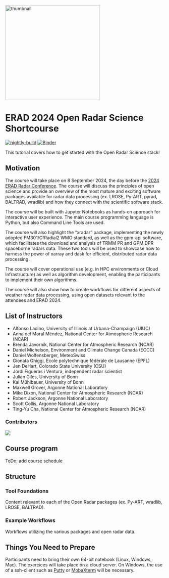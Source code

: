 <img src="https://upload.wikimedia.org/wikipedia/commons/thumb/5/52/Norman_Doppler_Radar_-_NOAA.jpg/640px-Norman_Doppler_Radar_-_NOAA.jpg" alt="thumbnail" width="300"/>

# ERAD 2024 Open Radar Science Shortcourse

[![nightly-build](https://github.com/openradar/erad2024/actions/workflows/nightly-build.yaml/badge.svg)](https://github.com/openradar/erad2024/actions/workflows/nightly-build.yaml)
[![Binder](https://binder.projectpythia.org/badge_logo.svg)](https://binder.projectpythia.org/v2/gh/openradar/erad2024/main?labpath=notebooks)

This tutorial covers how to get started with the Open Radar Science stack!

## Motivation

The course will take place on 8 September 2024, the day before the [2024 ERAD Radar Conference](https://www.erad2024.it/). The course will discuss the principles of open science and provide an overview of the most mature and exciting software packages available for radar data processing (ex. LROSE, Py-ART, pyrad, BALTRAD, wradlib) and how they connect with the scientific software stack.

The course will be built with Jupyter Notebooks as hands-on approach for interactive user experience. The main course programming language is Python, but also Command Line Tools are used. 

The course will also highlight the “xradar” package, implementing the newly adopted FM301/CfRadial2 WMO standard, as well as the gpm-api software, which facilitates the
download and analysis of TRMM PR and GPM DPR spaceborne radars data. These two tools will be used to showcase how to harness the power of xarray and dask for efficient, distributed radar data processing.

The course will cover operational use (e.g. in HPC environments or Cloud Infrastructure) as well as algorithm development, enabling the participants to implement their own algorithms.

The course will also show how to create workflows for different aspects of weather radar
data processing, using open datasets relevant to the attendees and ERAD 2024.


## List of Instructors

- Alfonso Ladino, University of Illinois at Urbana-Champaign (UIUC)
- Anna del Moral Méndez, National Center for Atmospheric Research (NCAR)
- Brenda Javornik, National Center for Atmospheric Research (NCAR)
- Daniel Michelson, Environment and Climate Change Canada (ECCC)
- Daniel Wolfensberger, MeteoSwiss
- Gionata Ghiggi, Ecole polytechnique fédérale de Lausanne (EPFL)
- Jen DeHart, Colorado State University (CSU)
- Jordi Figueras i Ventura, independent radar scientist
- Julian Giles, University of Bonn
- Kai Mühlbauer, University of Bonn
- Maxwell Grover, Argonne National Laboratory
- Mike Dixon, National Center for Atmospheric Research (NCAR)
- Robert Jackson, Argonne National Laboratory
- Scott Collis, Argonne National Laboratory
- Ting-Yu Cha, National Center for Atmospheric Research (NCAR)


### Contributors

<a href="https://github.com/openradar/erad2024/graphs/contributors">
  <img src="https://contrib.rocks/image?repo=openradar/erad2024" />
</a>

## Course program

ToDo: add course schedule

## Structure

### Tool Foundations
Content relevant to each of the Open Radar packages (ex. Py-ART, wradlib, LROSE, BALTRAD).

### Example Workflows
Workflows utilizing the various packages and open radar data.

## Things You Need to Prepare
Participants need to bring their own 64-bit notebook (Linux, Windows, Mac).  The exercices will take place on a cloud server. On Windows, the use of a ssh-client such as [Putty](https://www.putty.org/) or [MobaXterm](https://mobaxterm.mobatek.net/) will be necessary.
